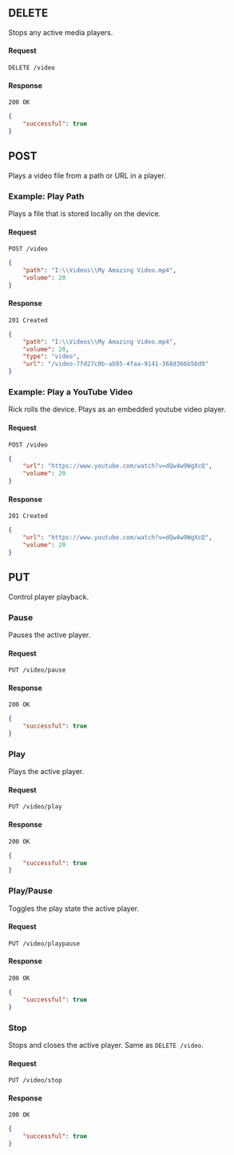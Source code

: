 ## DELETE

Stops any active media players.

#### Request

`DELETE /video`

#### Response

`200 OK`

```json
{
    "successful": true
}
```

## POST

Plays a video file from a path or URL in a player.

### Example: Play Path

Plays a file that is stored locally on the device.

#### Request

`POST /video`

```json
{
    "path": "I:\\Videos\\My Amazing Video.mp4",
    "volume": 20
}
```

#### Response

`201 Created`

```json
{
    "path": "I:\\Videos\\My Amazing Video.mp4",
    "volume": 20,
    "type": "video",
    "url": "/video-7fd27c0b-ab95-4faa-9141-368d366b56d9"
}
```

### Example: Play a YouTube Video

Rick rolls the device. Plays as an embedded youtube video player.

#### Request

`POST /video`

```json
{
    "url": "https://www.youtube.com/watch?v=dQw4w9WgXcQ",
    "volume": 20
}
```

#### Response

`201 Created`

```json
{
    "url": "https://www.youtube.com/watch?v=dQw4w9WgXcQ",
    "volume": 20
}
```

## PUT

Control player playback.

### Pause

Pauses the active player.

#### Request

`PUT /video/pause`

#### Response

`200 OK`

```json
{
    "successful": true
}
```

### Play

Plays the active player.

#### Request

`PUT /video/play`

#### Response

`200 OK`

```json
{
    "successful": true
}
```

### Play/Pause

Toggles the play state the active player.

#### Request

`PUT /video/playpause`

#### Response

`200 OK`

```json
{
    "successful": true
}
```

### Stop

Stops and closes the active player. Same as `DELETE /video`.

#### Request

`PUT /video/stop`

#### Response

`200 OK`

```json
{
    "successful": true
}
```
